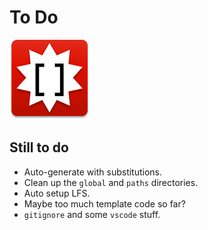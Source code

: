 # To Do

![icon](icon.png)

## Still to do

- Auto-generate with substitutions.
- Clean up the `global` and `paths` directories.
- Auto setup LFS.
- Maybe too much template code so far?
- `gitignore` and some `vscode` stuff.
